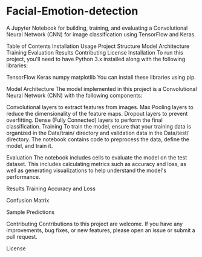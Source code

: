 # Facial-Emotion-detection
A Jupyter Notebook for building, training, and evaluating a Convolutional Neural Network (CNN) for image classification using TensorFlow and Keras.

Table of Contents
Installation
Usage
Project Structure
Model Architecture
Training
Evaluation
Results
Contributing
License
Installation
To run this project, you'll need to have Python 3.x installed along with the following libraries:

TensorFlow
Keras
numpy
matplotlib
You can install these libraries using pip.

Model Architecture
The model implemented in this project is a Convolutional Neural Network (CNN) with the following components:

Convolutional layers to extract features from images.
Max Pooling layers to reduce the dimensionality of the feature maps.
Dropout layers to prevent overfitting.
Dense (Fully Connected) layers to perform the final classification.
Training
To train the model, ensure that your training data is organized in the Data/train/ directory and validation data in the Data/test/ directory. The notebook contains code to preprocess the data, define the model, and train it.

Evaluation
The notebook includes cells to evaluate the model on the test dataset. This includes calculating metrics such as accuracy and loss, as well as generating visualizations to help understand the model's performance.

Results
Training Accuracy and Loss

Confusion Matrix

Sample Predictions

Contributing
Contributions to this project are welcome. If you have any improvements, bug fixes, or new features, please open an issue or submit a pull request.

License
